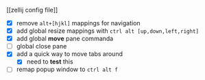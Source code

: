 [[zellij config file]]

- [x] remove `alt+[hjkl]` mappings for navigation
- [x] add global resize mappings with `ctrl alt [up,down,left,right]` 
- [x] add global **move** pane commanda
- [ ] global close pane
- [x] add a quick way to move tabs around
	- [x] need to **test** this
- [ ] remap popup window to `ctrl alt f`
